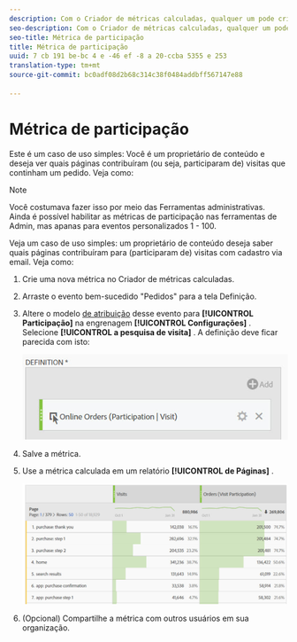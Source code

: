 ```yaml
---
description: Com o Criador de métricas calculadas, qualquer um pode criar uma métrica de participação.
seo-description: Com o Criador de métricas calculadas, qualquer um pode criar uma métrica de participação.
seo-title: Métrica de participação
title: Métrica de participação
uuid: 7 cb 191 be-bc 4 e -46 ef -8 a 20-ccba 5355 e 253
translation-type: tm+mt
source-git-commit: bc0adf08d2b68c314c38f0484addbff567147e88

---
```



# Métrica de participação

Este é um caso de uso simples: Você é um proprietário de conteúdo e deseja ver quais páginas contribuíram (ou seja, participaram de) visitas que continham um pedido. Veja como:

>[!NOTE]
>
>Você costumava fazer isso por meio das Ferramentas administrativas. Ainda é possível habilitar as métricas de participação nas ferramentas de Admin, mas apanas para eventos personalizados 1 - 100.

Veja um caso de uso simples: um proprietário de conteúdo deseja saber quais páginas contribuíram para (participaram de) visitas com cadastro via email. Veja como:

1. Crie uma nova métrica no Criador de métricas calculadas.
1. Arraste o evento bem-sucedido "Pedidos" para a tela Definição.
1. Altere o modelo [de atribuição](../../../../../components/c-calcmetrics/c-workflow/cm-workflow/c-build-metrics/m-metric-type-alloc.md#concept_B7A1FCFEFA9D4C4883208ACE8C9C8E5E) desse evento para **[!UICONTROL Participação]** na engrenagem **[!UICONTROL Configurações]** . Selecione **[!UICONTROL a pesquisa de visita]** . A definição deve ficar parecida com isto:

   ![](assets/participation.png)

1. Salve a métrica.
1. Use a métrica calculada em um relatório **[!UICONTROL de Páginas]** .

   ![](assets/participation-pages.png)

1. (Opcional) Compartilhe a métrica com outros usuários em sua organização.


